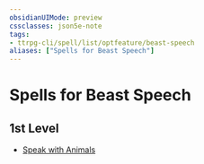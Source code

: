 ```yaml
---
obsidianUIMode: preview
cssclasses: json5e-note
tags:
- ttrpg-cli/spell/list/optfeature/beast-speech
aliases: ["Spells for Beast Speech"]
---
```

# Spells for Beast Speech

## 1st Level

- [Speak with Animals](3-Mechanics/CLI/spells/speak-with-animals.md "PHB")